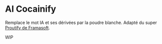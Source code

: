 # AI Cocainify
Remplace le mot IA et ses dérivées par la poudre blanche.
Adapté du super [Proutify de Framasoft](https://framagit.org/framasoft/fun/proutify).

WIP
